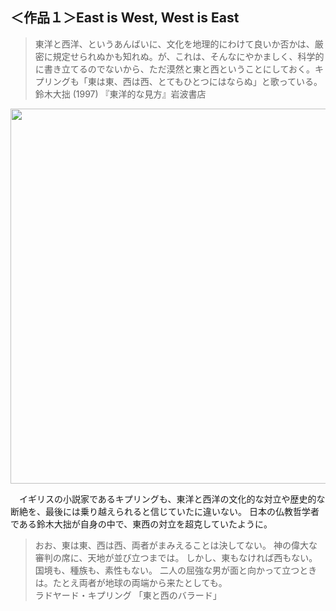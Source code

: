 ## ＜作品１＞East is West, West is East
>東洋と西洋、というあんばいに、文化を地理的にわけて良いか否かは、厳密に規定せられぬかも知れぬ。が、これは、そんなにやかましく、科学的に書き立てるのでないから、ただ漠然と東と西ということにしておく。キプリングも「東は東、西は西、とてもひとつにはならぬ」と歌っている。  
鈴木大拙 (1997) 『東洋的な見方』岩波書店 
>  

<img src="../../works/East%20is%20West%2C%20West%20is%20East.png" width="600px" style="text-align:center">  

　イギリスの小説家であるキプリングも、東洋と西洋の文化的な対立や歴史的な断絶を、最後には乗り越えられると信じていたに違いない。 日本の仏教哲学者である鈴木大拙が自身の中で、東西の対立を超克していたように。

>おお、東は東、西は西、両者がまみえることは決してない。 神の偉大な審判の席に、天地が並び立つまでは。 しかし、東もなければ西もない。国境も、種族も、素性もない。 二人の屈強な男が面と向かって立つときは。たとえ両者が地球の両端から来たとしても。  
ラドヤード・キプリング 「東と西のバラード」 
>  